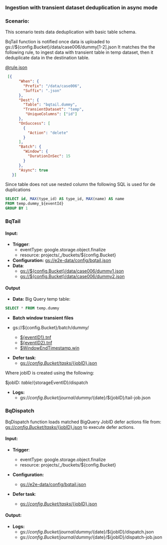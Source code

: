 ### Ingestion with transient dataset deduplication in async mode  

### Scenario:

This scenario tests data deduplication with basic table schema.


BqTail function is notified once data is uploaded to gs://${config.Bucket}/data/case006/dummy[1-2].json
It matches the the following rule, to ingest data with transient table in temp dataset,  then it deduplicate data in the destination table.


[@rule.json](rule.json)
```json
 [{
      "When": {
        "Prefix": "/data/case006",
        "Suffix": ".json"
      },
      "Dest": {
        "Table": "bqtail.dummy",
        "TransientDataset": "temp",
         "UniqueColumns": ["id"]
      },
      "OnSuccess": [
        {
          "Action": "delete"
        }
      ],
      "Batch": {
        "Window": {
          "DurationInSec": 15
        }
      },
      "Async": true
   }]
```


Since table does not use nested column the following SQL is used for de duplications
```sql
SELECT id, MAX(type_id) AS type_id, MAX(name) AS name 
FROM temp.dummy_${eventId} 
GROUP BY 1
```


### BqTail

#### Input:

* **Trigger**:
    - eventType: google.storage.object.finalize
    - resource: projects/_/buckets/${config.Bucket}
* **Configuration:** [gs://e2e-data/config/bqtail.json](../../../config/bqtail.json)
* **Data**:
    - [gs://${config.Bucket}/data/case006/dummy1.json](data/trigger/dummy1.json)
    - [gs://${config.Bucket}/data/case006/dummy2.json](data/trigger/dummy2.json)

#### Output

* **Data:**
Big Query temp table:

```sql
SELECT * FROM temp.dummy
```

* **Batch window transient files**

- gs://${config.Bucket}/batch/dummy/

    - [${eventID1}.tnf](data/expect/batch/eventID1.tnf) 
    - [${eventID2}.tnf](data/expect/batch/eventID2.tnf)
    - [$WindowEndTimestamp.win](data/expect/batch/ts.win)

* **Defer task**:
  - [gs://${config.Bucket}/tasks/${jobID}.json](data/expect/tasks/dispatch.json)

Where jobID is created using the following:

$jobID: ${table}/${storageEventID}/dispatch

 
* **Logs:** 
  - gs://${config.Bucket}/journal/dummy/${date}/${jobID}/tail-job.json



### BqDispatch

BqDispatch function loads matched BigQuery JobID defer actions file from: [gs://${config.Bucket}/tasks/${jobID}.json](data/expect/tasks/dispatch.json)
to execute defer actions.

#### Input:

* **Trigger**:
    - eventType: google.storage.object.finalize
    - resource: projects/_/buckets/${config.Bucket}

* **Configuration:** 
    - [gs://e2e-data/config/bqtail.json](../../../config/bqdispatch.json)

* **Defer task**:
   - [gs://${config.Bucket}/tasks/${jobID}.json](data/expect/tasks/dispatch.json)


#### Output:

* **Logs:**
  - gs://${config.Bucket}/journal/dummy/${date}/${jobID}/dispatch.json
  - gs://${config.Bucket}/journal/dummy/${date}/${jobID}/dispatch-job.json
